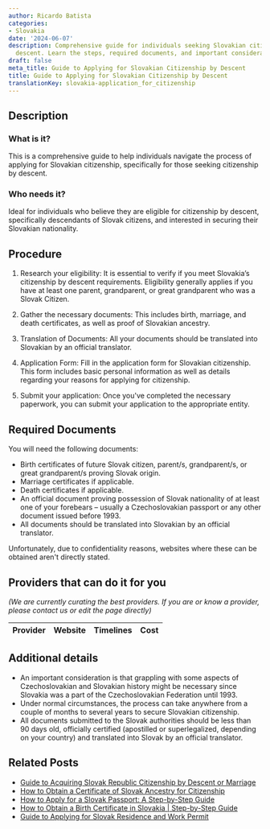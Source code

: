 ```yaml
---
author: Ricardo Batista
categories:
- Slovakia
date: '2024-06-07'
description: Comprehensive guide for individuals seeking Slovakian citizenship by
  descent. Learn the steps, required documents, and important considerations for eligibility.
draft: false
meta_title: Guide to Applying for Slovakian Citizenship by Descent
title: Guide to Applying for Slovakian Citizenship by Descent
translationKey: slovakia-application_for_citizenship
---
```


## Description
### What is it?
This is a comprehensive guide to help individuals navigate the process of applying for Slovakian citizenship, specifically for those seeking citizenship by descent.

### Who needs it?
Ideal for individuals who believe they are eligible for citizenship by descent, specifically descendants of Slovak citizens, and interested in securing their Slovakian nationality.

## Procedure
1. Research your eligibility: It is essential to verify if you meet Slovakia’s citizenship by descent requirements. Eligibility generally applies if you have at least one parent, grandparent, or great grandparent who was a Slovak Citizen.

2. Gather the necessary documents: This includes birth, marriage, and death certificates, as well as proof of Slovakian ancestry.

3. Translation of Documents: All your documents should be translated into Slovakian by an official translator.

4. Application Form: Fill in the application form for Slovakian citizenship. This form includes basic personal information as well as details regarding your reasons for applying for citizenship.

5. Submit your application: Once you've completed the necessary paperwork, you can submit your application to the appropriate entity. 

## Required Documents
You will need the following documents:

- Birth certificates of future Slovak citizen, parent/s, grandparent/s, or great grandparent/s proving Slovak origin.
- Marriage certificates if applicable.
- Death certificates if applicable.
- An official document proving possession of Slovak nationality of at least one of your forebears – usually a Czechoslovakian passport or any other document issued before 1993.
- All documents should be translated into Slovakian by an official translator.

Unfortunately, due to confidentiality reasons, websites where these can be obtained aren't directly stated.

## Providers that can do it for you

_(We are currently curating the best providers. If you are or know a provider, please contact us or edit the page directly)_

| Provider        |     Website     |     Timelines    |       Cost      |
| :-------------: | :-------------: |  :-------------: | :-------------: |

## Additional details
- An important consideration is that grappling with some aspects of Czechoslovakian and Slovakian history might be necessary since Slovakia was a part of the Czechoslovakian Federation until 1993.
- Under normal circumstances, the process can take anywhere from a couple of months to several years to secure Slovakian citizenship.
- All documents submitted to the Slovak authorities should be less than 90 days old, officially certified (apostilled or superlegalized, depending on your country) and translated into Slovak by an official translator.
## Related Posts

- [Guide to Acquiring Slovak Republic Citizenship by Descent or Marriage](https://tramitit.com/guides/slovakia/acquisition_of_slovak_citizenship/)
- [How to Obtain a Certificate of Slovak Ancestry for Citizenship](https://tramitit.com/guides/slovakia/certificate_of_slovak_ancestry/)
- [How to Apply for a Slovak Passport: A Step-by-Step Guide](https://tramitit.com/guides/slovakia/issuance_of_passport/)
- [How to Obtain a Birth Certificate in Slovakia | Step-by-Step Guide](https://tramitit.com/guides/slovakia/issuance_of_birth_certificate/)
- [Guide to Applying for Slovak Residence and Work Permit](https://tramitit.com/guides/slovakia/application_for_residence_with_work_permit/)